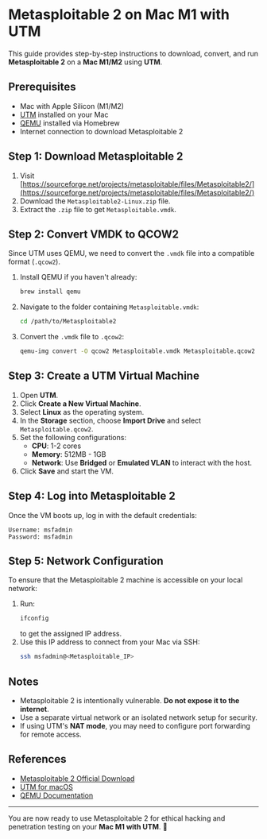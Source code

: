 # Metasploitable 2 on Mac M1 with UTM

This guide provides step-by-step instructions to download, convert, and run **Metasploitable 2** on a **Mac M1/M2** using **UTM**.

## Prerequisites

- Mac with Apple Silicon (M1/M2)
- [UTM](https://mac.getutm.app/) installed on your Mac
- [QEMU](https://www.qemu.org/) installed via Homebrew
- Internet connection to download Metasploitable 2

## Step 1: Download Metasploitable 2

1. Visit [https://sourceforge.net/projects/metasploitable/files/Metasploitable2/](https://sourceforge.net/projects/metasploitable/files/Metasploitable2/)
2. Download the `Metasploitable2-Linux.zip` file.
3. Extract the `.zip` file to get `Metasploitable.vmdk`.

## Step 2: Convert VMDK to QCOW2

Since UTM uses QEMU, we need to convert the `.vmdk` file into a compatible format (`.qcow2`).

1. Install QEMU if you haven't already:
   ```sh
   brew install qemu
   ```
2. Navigate to the folder containing `Metasploitable.vmdk`:
   ```sh
   cd /path/to/Metasploitable2
   ```
3. Convert the `.vmdk` file to `.qcow2`:
   ```sh
   qemu-img convert -O qcow2 Metasploitable.vmdk Metasploitable.qcow2
   ```

## Step 3: Create a UTM Virtual Machine

1. Open **UTM**.
2. Click **Create a New Virtual Machine**.
3. Select **Linux** as the operating system.
4. In the **Storage** section, choose **Import Drive** and select `Metasploitable.qcow2`.
5. Set the following configurations:
   - **CPU**: 1-2 cores
   - **Memory**: 512MB - 1GB
   - **Network**: Use **Bridged** or **Emulated VLAN** to interact with the host.
6. Click **Save** and start the VM.

## Step 4: Log into Metasploitable 2

Once the VM boots up, log in with the default credentials:

```
Username: msfadmin
Password: msfadmin
```

## Step 5: Network Configuration

To ensure that the Metasploitable 2 machine is accessible on your local network:

1. Run:
   ```sh
   ifconfig
   ```
   to get the assigned IP address.
2. Use this IP address to connect from your Mac via SSH:
   ```sh
   ssh msfadmin@<Metasploitable_IP>
   ```

## Notes

- Metasploitable 2 is intentionally vulnerable. **Do not expose it to the internet**.
- Use a separate virtual network or an isolated network setup for security.
- If using UTM's **NAT mode**, you may need to configure port forwarding for remote access.

## References

- [Metasploitable 2 Official Download](https://sourceforge.net/projects/metasploitable/files/Metasploitable2/)
- [UTM for macOS](https://mac.getutm.app/)
- [QEMU Documentation](https://www.qemu.org/docs/)

---

You are now ready to use Metasploitable 2 for ethical hacking and penetration testing on your **Mac M1 with UTM**. 🎯

